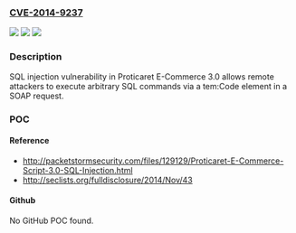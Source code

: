 ### [CVE-2014-9237](https://cve.mitre.org/cgi-bin/cvename.cgi?name=CVE-2014-9237)
![](https://img.shields.io/static/v1?label=Product&message=n%2Fa&color=blue)
![](https://img.shields.io/static/v1?label=Version&message=n%2Fa&color=blue)
![](https://img.shields.io/static/v1?label=Vulnerability&message=n%2Fa&color=brighgreen)

### Description

SQL injection vulnerability in Proticaret E-Commerce 3.0 allows remote attackers to execute arbitrary SQL commands via a tem:Code element in a SOAP request.

### POC

#### Reference
- http://packetstormsecurity.com/files/129129/Proticaret-E-Commerce-Script-3.0-SQL-Injection.html
- http://seclists.org/fulldisclosure/2014/Nov/43

#### Github
No GitHub POC found.

